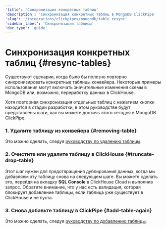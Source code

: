 ```yaml
---
'title': 'Синхронизация конкретных таблиц'
'description': 'Синхронизация конкретных таблиц в MongoDB ClickPipe'
'slug': '/integrations/clickpipes/mongodb/table_resync'
'sidebar_label': 'Синхронизация таблицы'
'doc_type': 'guide'
---
```



# Синхронизация конкретных таблиц {#resync-tables}

Существуют сценарии, когда было бы полезно повторно синхронизировать конкретные таблицы конвейера. Некоторые примеры использования могут включать значительные изменения схемы в MongoDB или, возможно, переработку данных в ClickHouse.

Хотя повторная синхронизация отдельных таблиц с нажатием кнопки находится в стадии разработки, в этом руководстве будут представлены шаги, как вы можете достичь этого сегодня в MongoDB ClickPipe.

### 1. Удалите таблицу из конвейера {#removing-table}

Это можно сделать, следуя [руководству по удалению таблицы](./removing_tables).

### 2. Очистите или удалите таблицу в ClickHouse {#truncate-drop-table}

Этот шаг нужен для предотвращения дублирования данных, когда мы добавляем эту таблицу снова на следующем шаге. Вы можете сделать это, перейдя на вкладку **SQL Console** в ClickHouse Cloud и выполнив запрос. Обратите внимание, что у нас есть валидация, которая блокирует добавление таблицы, если таблица уже существует в ClickHouse и не пуста.

### 3. Снова добавьте таблицу в ClickPipe {#add-table-again}

Это можно сделать, следуя [руководству по добавлению таблицы](./add_table).
